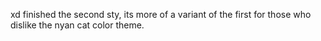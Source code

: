 xd finished the second sty, its more of a variant of the first for those who dislike the nyan cat color theme.
